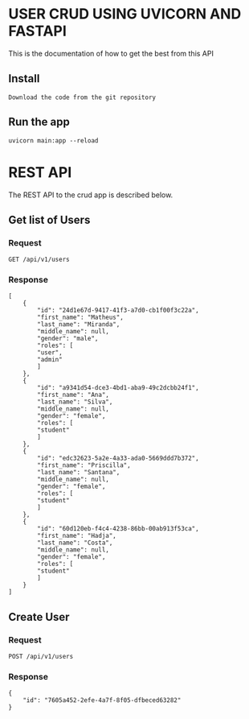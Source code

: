 # USER CRUD USING UVICORN AND FASTAPI

This is the documentation of how to get the
best from this API

## Install

    Download the code from the git repository

## Run the app

    uvicorn main:app --reload

# REST API

The REST API to the crud app is described below.

## Get list of Users

### Request

`GET /api/v1/users`

### Response

    [
        {
            "id": "24d1e67d-9417-41f3-a7d0-cb1f00f3c22a",
            "first_name": "Matheus",
            "last_name": "Miranda",
            "middle_name": null,
            "gender": "male",
            "roles": [
            "user",
            "admin"
            ]
        },
        {
            "id": "a9341d54-dce3-4bd1-aba9-49c2dcbb24f1",
            "first_name": "Ana",
            "last_name": "Silva",
            "middle_name": null,
            "gender": "female",
            "roles": [
            "student"
            ]
        },
        {
            "id": "edc32623-5a2e-4a33-ada0-5669ddd7b372",
            "first_name": "Priscilla",
            "last_name": "Santana",
            "middle_name": null,
            "gender": "female",
            "roles": [
            "student"
            ]
        },
        {
            "id": "60d120eb-f4c4-4238-86bb-00ab913f53ca",
            "first_name": "Hadja",
            "last_name": "Costa",
            "middle_name": null,
            "gender": "female",
            "roles": [
            "student"
            ]
        }
    ]

## Create User

### Request

`POST /api/v1/users`

### Response

    {
        "id": "7605a452-2efe-4a7f-8f05-dfbeced63282"
    }
